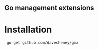 Go management extensions
------------------------

Installation
============
  
     go get github.com/davecheney/gmx



